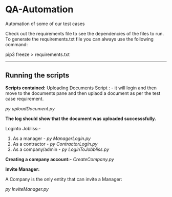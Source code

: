 # QA-Automation
Automation of some of our test cases

Check out the requirements file to see the dependencies of the files to run.
To generate the requirements.txt file you can always use the following command:

pip3 freeze > requirements.txt

--------------------------------------------------

## Running the scripts

**Scripts contained:**
Uploading Documents Script : - it will login and then move to the documents pane and then uplaod a document as per the test case requirement. 

_py uploadDocument.py_

**The log should show that the document was uploaded successsfully.**

Loginto Jobliss:-
1. As a manager - _py ManagerLogin.py_
2. As a contractor - _py ContractorLogin.py_
3. As a company/admin - _py LoginToJobbliss.py_

**Creating a company account:-**
_CreateCompany.py_

**Invite Manager:**

A Company is the only entity that can invite a Manager:

_py InviteManager.py_

